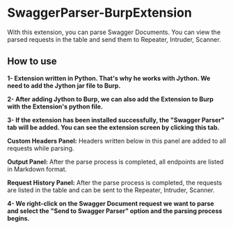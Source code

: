 # SwaggerParser-BurpExtension

With this extension, you can parse Swagger Documents. You can view the parsed requests in the table and send them to Repeater, Intruder, Scanner.

## How to use

**1- Extension written in Python. That's why he works with Jython. We need to add the Jython jar file to Burp.**




**2- After adding Jython to Burp, we can also add the Extension to Burp with the Extension's python file.**




**3- If the extension has been installed successfully, the "Swagger Parser" tab will be added. You can see the extension screen by clicking this tab.**




**Custom Headers Panel:** Headers written below in this panel are added to all requests while parsing.



**Output Panel:** After the parse process is completed, all endpoints are listed in Markdown format.



**Request History Panel:** After the parse process is completed, the requests are listed in the table and can be sent to the Repeater, Intruder, Scanner.




**4- We right-click on the Swagger Document request we want to parse and select the "Send to Swagger Parser" option and the parsing process begins.**

